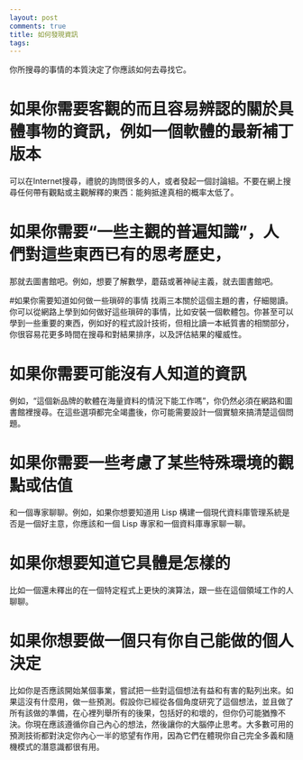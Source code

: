 ```yaml
---
layout: post
comments: true
title: 如何發現資訊
tags: 
---
```

你所搜尋的事情的本質決定了你應該如何去尋找它。

# 如果你需要客觀的而且容易辨認的關於具體事物的資訊，例如一個軟體的最新補丁版本
可以在Internet搜尋，禮貌的詢問很多的人，或者發起一個討論組。不要在網上搜尋任何帶有觀點或主觀解釋的東西：能夠抵達真相的概率太低了。

# 如果你需要“一些主觀的普遍知識”，人們對這些東西已有的思考歷史，
那就去圖書館吧。例如，想要了解數學，蘑菇或著神祕主義，就去圖書館吧。

#如果你需要知道如何做一些瑣碎的事情
找兩三本關於這個主題的書，仔細閱讀。你可以從網路上學到如何做好這些瑣碎的事情，比如安裝一個軟體包。你甚至可以學到一些重要的東西，例如好的程式設計技術，但相比讀一本紙質書的相關部分，你很容易花更多時間在搜尋和對結果排序，以及評估結果的權威性。

# 如果你需要可能沒有人知道的資訊
例如，“這個新品牌的軟體在海量資料的情況下能工作嗎”，你仍然必須在網路和圖書館裡搜尋。在這些選項都完全竭盡後，你可能需要設計一個實驗來搞清楚這個問題。

# 如果你需要一些考慮了某些特殊環境的觀點或估值
和一個專家聊聊。例如，如果你想要知道用 Lisp 構建一個現代資料庫管理系統是否是一個好主意，你應該和一個 Lisp 專家和一個資料庫專家聊一聊。

# 如果你想要知道它具體是怎樣的
比如一個還未釋出的在一個特定程式上更快的演算法，跟一些在這個領域工作的人聊聊。

# 如果你想要做一個只有你自己能做的個人決定
比如你是否應該開始某個事業，嘗試把一些對這個想法有益和有害的點列出來。如果這沒有什麼用，做一些預測。假設你已經從各個角度研究了這個想法，並且做了所有該做的準備，在心裡列舉所有的後果，包括好的和壞的，但你仍可能猶豫不決。你現在應該遵循你自己內心的想法，然後讓你的大腦停止思考。大多數可用的預測技術都對決定你內心一半的慾望有作用，因為它們在體現你自己完全多義和隨機模式的潛意識都很有用。

